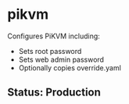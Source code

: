 # pikvm

Configures PiKVM including:

- Sets root password
- Sets web admin password
- Optionally copies override.yaml

## Status: Production

